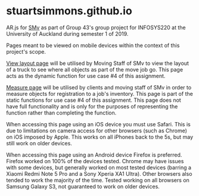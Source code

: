 # stuartsimmons.github.io

AR.js for [SMv](https://kait909.wixsite.com/infosys220) as part of Group 43's group project for INFOSYS220 at the University of Auckland during semester 1 of 2019.

Pages meant to be viewed on mobile devices within the context of this project's scope.

[View layout page](stuartsimmons.github.io/view-layout.html) will be utilised by Moving Staff of SMv to view the layout of a truck to see where all objects as part of the move job go. This page acts as the dynamic function for use case #4 of this assignment.

[Measure page](stuartsimmons.github.io/measure.html) will be utilised by clients and moving staff of SMv in order to measure objects for registration to a job's inventory. This page is part of the static functions for use case #4 of this assignment. This page does not have full functionality and is only for the purposes of representing the function rather than completing the function.

When accessing this page using an iOS device you must use Safari. This is due to limitations on camera access for other browsers (such as Chrome) on iOS imposed by Apple. This works on all iPhones back to the 5s, but may still work on older devices.

When accessing this page using an Android device Firefox is preferred. Firefox worked on 100% of the devices tested. Chrome may have issues with some devices, but generally worked on most tested devices (barring a Xiaomi Redmi Note 5 Pro and a Sony Xperia XA1 Ultra). Other browsers also tended to work the majority of the time. Tested working on all browsers on Samsung Galaxy S3, not guaranteed to work on older devices.

